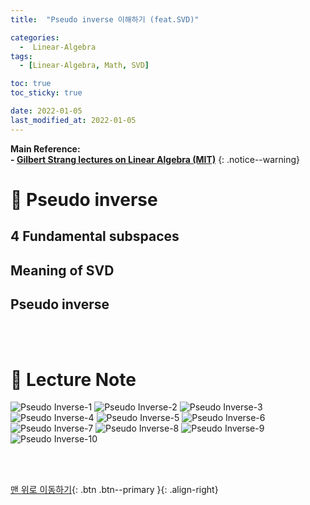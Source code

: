 ```yaml
---
title:  "Pseudo inverse 이해하기 (feat.SVD)" 

categories:
  -  Linear-Algebra
tags:
  - [Linear-Algebra, Math, SVD]

toc: true
toc_sticky: true

date: 2022-01-05
last_modified_at: 2022-01-05
---
```


**Main Reference: <br>- [Gilbert Strang lectures on Linear Algebra (MIT)](https://www.youtube.com/watch?v=7UJ4CFRGd-U&list=PLE7DDD91010BC51F8)**
{: .notice--warning}


# 📘 Pseudo inverse

## 4 Fundamental subspaces
## Meaning of SVD
## Pseudo inverse


<br>
<br>



# 📘 Lecture Note

![Pseudo Inverse-1](https://user-images.githubusercontent.com/96368476/148177668-a642b31a-e031-46d6-8a96-35c58c6fa1e8.jpg)
![Pseudo Inverse-2](https://user-images.githubusercontent.com/96368476/148177690-dc59d03f-0f06-4e07-92fb-0d44f972d779.jpg)
![Pseudo Inverse-3](https://user-images.githubusercontent.com/96368476/148177710-e265f037-b79d-4993-a062-e2d5bf327333.jpg)
![Pseudo Inverse-4](https://user-images.githubusercontent.com/96368476/148181664-d111c19a-174a-44b1-b289-b2708bec2682.jpg)
![Pseudo Inverse-5](https://user-images.githubusercontent.com/96368476/148177742-ea317518-6515-4afa-bb32-954a99dbfaff.jpg)
![Pseudo Inverse-6](https://user-images.githubusercontent.com/96368476/148180302-de7c0c78-1864-4a8b-9d94-06dc584c4544.jpg)
![Pseudo Inverse-7](https://user-images.githubusercontent.com/96368476/148180355-432ab71e-2e98-4c11-bbd8-d15edf8ff77b.jpg)
![Pseudo Inverse-8](https://user-images.githubusercontent.com/96368476/148180367-2eeda9de-b320-4fde-ab78-6bc87b832278.jpg)
![Pseudo Inverse-9](https://user-images.githubusercontent.com/96368476/148181681-c6b43926-d338-436a-aa47-53bef3daed54.jpg)
![Pseudo Inverse-10](https://user-images.githubusercontent.com/96368476/148180404-567408f3-a802-441f-9f9a-cf45dfa88428.jpg)




<br>
<br>

[맨 위로 이동하기](#){: .btn .btn--primary }{: .align-right}